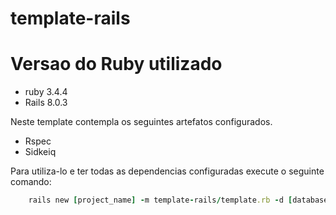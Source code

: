 # template-rails

# Versao do Ruby utilizado
- ruby 3.4.4
- Rails 8.0.3

Neste template contempla os seguintes artefatos configurados.
* Rspec
* Sidkeiq


Para utiliza-lo e ter todas as dependencias configuradas execute o seguinte comando:

```ruby
    rails new [project_name] -m template-rails/template.rb -d [database]
```


